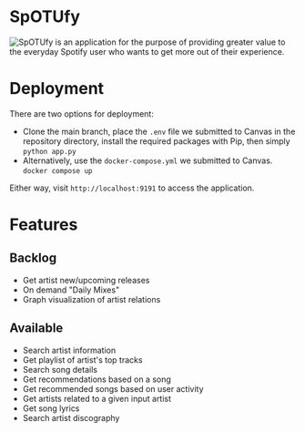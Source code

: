 # SpOTUfy
![SpOTUfy is an application for the purpose of providing greater value to the everyday Spotify user who wants to get more out of their experience. 
](static/homepage.gif)

# Deployment
There are two options for deployment:
- Clone the main branch, place the `.env` file we submitted to Canvas in the repository directory, install the required packages with Pip, then simply `python app.py`
- Alternatively, use the `docker-compose.yml` we submitted to Canvas. `docker compose up`

Either way, visit `http://localhost:9191` to access the application.

# Features 
## Backlog
- Get artist new/upcoming releases
- On demand "Daily Mixes"
- Graph visualization of artist relations

## Available
- Search artist information
- Get playlist of artist's top tracks
- Search song details
- Get recommendations based on a song
- Get recommended songs based on user activity
- Get artists related to a given input artist
- Get song lyrics
- Search artist discography



